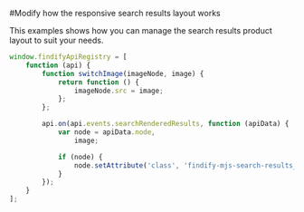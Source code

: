 #Modify how the responsive search results layout works

This examples shows how you can manage the search results product layout to suit your needs.

```javascript
window.findifyApiRegistry = [
    function (api) {
        function switchImage(imageNode, image) {
            return function () {
                imageNode.src = image;
            };
        };

        api.on(api.events.searchRenderedResults, function (apiData) {
            var node = apiData.node,
                image;

            if (node) {
                node.setAttribute('class', 'findify-mjs-search-results__main__content__product col-lg-4 col-sm-6 col-xs-6 col-xxs-12');
            }
        });
    }
];
```
